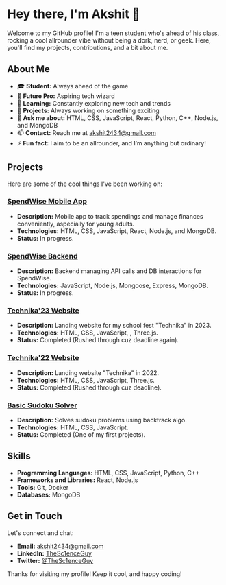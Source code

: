 # Hey there, I'm Akshit 👋

Welcome to my GitHub profile! I'm a teen student who's ahead of his class, rocking a cool allrounder vibe without being a dork, nerd, or geek. Here, you'll find my projects, contributions, and a bit about me.

## About Me

- 🎓 **Student:** Always ahead of the game
- 💼 **Future Pro:** Aspiring tech wizard
- 🌱 **Learning:** Constantly exploring new tech and trends
- 🚀 **Projects:** Always working on something exciting
- 💬 **Ask me about:** HTML, CSS, JavaScript, React, Python, C++, Node.js, and MongoDB
- 📫 **Contact:** Reach me at [akshit2434@gmail.com](mailto:akshit2434@gmail.com)
- ⚡ **Fun fact:** I aim to be an allrounder, and I’m anything but ordinary!

## Projects

Here are some of the cool things I've been working on:

### [SpendWise Mobile App](https://github.com/akshit2434/SpendWise-App)
- **Description:** Mobile app to track spendings and manage finances conveniently, aspecially for young adults.
- **Technologies:** HTML, CSS, JavaScript, React, Node.js, and MongoDB.
- **Status:** In progress.

### [SpendWise Backend](#)
- **Description:** Backend managing API calls and DB interactions for SpendWise.
- **Technologies:** JavaScript, Node.js, Mongoose, Express, MongoDB.
- **Status:** In progress.

### [Technika'23 Website](https://github.com/akshit2434/Technika-webpage-22)
- **Description:** Landing website for my school fest "Technika" in 2023.
- **Technologies:** HTML, CSS, JavaScript, , Three.js.
- **Status:** Completed (Rushed through cuz deadline again).

### [Technika'22 Website](https://github.com/akshit2434/Technika-webpage-22)
- **Description:** Landing website "Technika" in 2022.
- **Technologies:** HTML, CSS, JavaScript, Three.js.
- **Status:** Completed (Rushed through cuz deadline).

### [Basic Sudoku Solver](https://github.com/akshit2434/sudoku)
- **Description:** Solves sudoku problems using backtrack algo.
- **Technologies:** HTML, CSS, JavaScript.
- **Status:** Completed (One of my first projects).


## Skills

- **Programming Languages:** HTML, CSS, JavaScript, Python, C++
- **Frameworks and Libraries:** React, Node.js
- **Tools:** Git, Docker
- **Databases:** MongoDB

## Get in Touch

Let's connect and chat:

- **Email:** [akshit2434@gmail.com](mailto:akshit2434@gmail.com)
- **LinkedIn:** [TheSc1enceGuy](https://www.linkedin.com/in/thesc1enceguy)
- **Twitter:** [@TheSc1enceGuy](https://twitter.com/thesc1enceguy)

<!--## GitHub Stats

![Akshit's GitHub Stats](https://github-readme-stats.vercel.app/api?username=akshit2434&show_icons=true&theme=radical)
-->
Thanks for visiting my profile! Keep it cool, and happy coding!
